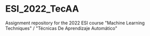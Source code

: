 # ESI_2022_TecAA
Assignment repository for the 2022 ESI course "Machine Learning Techniques" / "Técnicas De Aprendizaje Automático"
